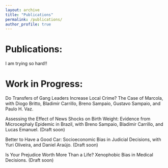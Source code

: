```yaml
---
layout: archive
title: "Publications"
permalink: /publications/
author_profile: true
---
```


# Publications:

I am trying so hard!!


# Work in Progress:

Do Transfers of Gang Leaders Increase Local Crime? The Case of Marcola, with Diogo Britto, Bladimir Carrillo, Breno Sampaio, Gustavo Sampaio, and Paulo H. Vaz.

Assessing the Effect of News Shocks on Birth Weight: Evidence from Microcephaly Epidemic in Brazil, with Breno Sampaio, Bladimir Carrillo, and Lucas Emanuel. (Draft soon)

Better to Have a Good Car: Socioeconomic Bias in Judicial Decisions, with Yuri Oliveira, and Daniel Araújo. (Draft soon)

Is Your Prejudice Worth More Than a Life? Xenophobic Bias in Medical Decisions. (Draft soon)
